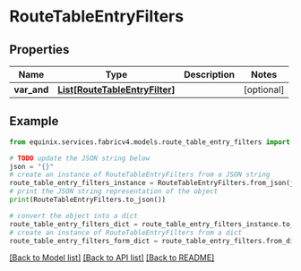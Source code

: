 # RouteTableEntryFilters


## Properties

Name | Type | Description | Notes
------------ | ------------- | ------------- | -------------
**var_and** | [**List[RouteTableEntryFilter]**](RouteTableEntryFilter.md) |  | [optional] 

## Example

```python
from equinix.services.fabricv4.models.route_table_entry_filters import RouteTableEntryFilters

# TODO update the JSON string below
json = "{}"
# create an instance of RouteTableEntryFilters from a JSON string
route_table_entry_filters_instance = RouteTableEntryFilters.from_json(json)
# print the JSON string representation of the object
print(RouteTableEntryFilters.to_json())

# convert the object into a dict
route_table_entry_filters_dict = route_table_entry_filters_instance.to_dict()
# create an instance of RouteTableEntryFilters from a dict
route_table_entry_filters_form_dict = route_table_entry_filters.from_dict(route_table_entry_filters_dict)
```
[[Back to Model list]](../README.md#documentation-for-models) [[Back to API list]](../README.md#documentation-for-api-endpoints) [[Back to README]](../README.md)


